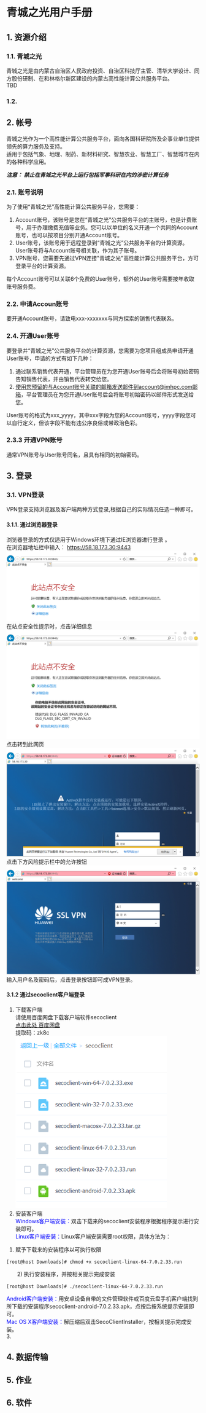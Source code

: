 # 青城之光用户手册
## 1. 资源介绍
### 1.1. 青城之光
青城之光是由内蒙古自治区人民政府投资、自治区科技厅主管、清华大学设计、同方股份研制、在和林格尔新区建设的内蒙古高性能计算公共服务平台。  
TBD

### 1.2.
## 2. 帐号
青城之光作为一个高性能计算公共服务平台，面向各国科研院所及企事业单位提供领先的算力服务及支持。  
适用于包括气象、地理、制药、新材料研究、智慧农业、智慧工厂、智慧城市在内的各种科学应用。  

***注意： 禁止在青城之光平台上运行包括军事科研在内的涉密计算任务***
### 2.1. 账号说明
为了使用“青城之光”高性能计算公共服务平台，您需要：
1. Account账号，该账号是您在“青城之光”公共服务平台的主账号，也是计费账号，用于办理缴费充值等业务。您可以以单位的名义开通一个共同的Account账号，也可以按项目分别开通Account账号。  
2. User账号，该账号用于远程登录到“青城之光”公共服务平台的计算资源。User账号将与Account账号相关联，作为其子账号。  
3. VPN账号，您需要先通过VPN连接"青城之光"高性能计算公共服务平台，方可登录平台的计算资源。  

每个Account账号可以关联6个免费的User账号，额外的User账号需要按年收取账号服务费。  

### 2.2. 申请Accoun账号
要开通Account账号，请致电xxx-xxxxxxx与同方探索的销售代表联系。  
### 2.4. 开通User账号  
要登录并“青城之光”公共服务平台的计算资源，您需要为您项目组成员申请开通User账号，申请的方式有如下几种：  
1. 通过联系销售代表开通，平台管理员在为您开通User账号后会将账号初始密码告知销售代表，并由销售代表转交给您。  
2. 使用您预留的与Account账号关联的邮箱发送邮件到account@imhpc.com邮箱，平台管理员在为您开通User账号后会将账号初始密码以邮件形式发送给您。  

User账号的格式为xxx_yyyy，其中xxx字段为您的Account账号，yyyy字段您可以自行定义，但该字段不能有违公序良俗或带政治色彩。  
### 2.3.3 开通VPN账号  
通常VPN账号与User账号同名，且具有相同的初始密码。   
## 3. 登录  
### 3.1. VPN登录  
VPN登录支持浏览器及客户端两种方式登录,根据自己的实际情况任选一种即可。  
#### 3.1.1. 通过浏览器登录  
浏览器登录的方式仅适用于Windows环境下通过IE浏览器进行登录 。  
在浏览器地址栏中输入：  https://58.18.173.30:9443  
![alt ie_vpn_1](imgs/ie_vpn_1.png)  
在站点安全性提示时，点击详细信息  
![alt ie_vpn_2](imgs/ie_vpn_2.png)  
点击转到此网页  
![alt ie_vpn_3](imgs/ie_vpn_3.png)  
点击下方风险提示栏中的允许按钮  
![alt ie_vpn_4](imgs/ie_vpn_4.png)  
输入用户名及密码后，点击登录按钮即可成VPN登录。  
#### 3.1.2 通过secoclient客户端登录  
1. 下载客户端  
请使用百度网盘下载客户端软件secoclient  
[点击此处 百度网盘](https://pan.baidu.com/s/1PqmEYBZn_u2RTp9uD2fUtQ "SecoClient百度网盘地址")  
提取码：zk8c  
![alt 百度网盘](imgs/secoclient_pan_baidu.png)  
2. 安装客户端  
<font color=blue>Windows客户端安装：</font>双击下载来的secoclient安装程序根据程序提示进行安装即可。  
<font color=blue>Linux客户端安装：</font>Linux客户端安装需要root权限，具体方法为：  
 1) 赋予下载来的安装程序以可执行权限  
```shell
[root@host Downloads]# chmod +x secoclient-linux-64-7.0.2.33.run  
```  
　　2) 执行安装程序，并按相关提示完成安装  
```shell
[root@host Downloads]# ./secoclient-linux-64-7.0.2.33.run  
```  

<font color=blue>Android客户端安装：</font>用安卓设备自带的文件管理软件或百度云盘手机客户端找到所下载的安装程序secoclient-android-7.0.2.33.apk，点按后按系统提示安装即可。  
<font color=blue>Mac OS X客户端安装：</font>解压缩后双击SecoClientInstaller，按相关提示完成安装。  
3.

## 4. 数据传输  
## 5. 作业  
## 6. 软件  
